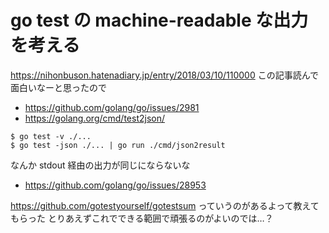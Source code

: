 # go test の machine-readable な出力を考える

https://nihonbuson.hatenadiary.jp/entry/2018/03/10/110000
この記事読んで面白いなーと思ったので

* https://github.com/golang/go/issues/2981
* https://golang.org/cmd/test2json/

```shell
$ go test -v ./...
$ go test -json ./... | go run ./cmd/json2result
```

なんか stdout 経由の出力が同じにならないな

* https://github.com/golang/go/issues/28953

https://github.com/gotestyourself/gotestsum っていうのがあるよって教えてもらった
とりあえずこれでできる範囲で頑張るのがよいのでは…？
